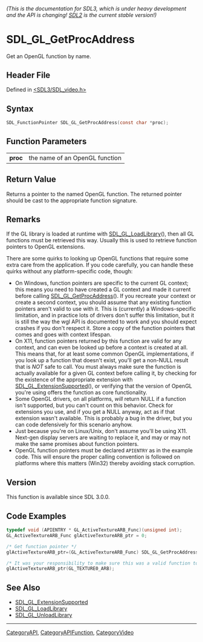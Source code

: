 ###### (This is the documentation for SDL3, which is under heavy development and the API is changing! [SDL2](https://wiki.libsdl.org/SDL2/) is the current stable version!)
# SDL_GL_GetProcAddress

Get an OpenGL function by name.

## Header File

Defined in [<SDL3/SDL_video.h>](https://github.com/libsdl-org/SDL/blob/main/include/SDL3/SDL_video.h)

## Syntax

```c
SDL_FunctionPointer SDL_GL_GetProcAddress(const char *proc);

```

## Function Parameters

|              |                                |
| ------------ | ------------------------------ |
| **proc**     | the name of an OpenGL function |

## Return Value

Returns a pointer to the named OpenGL function. The returned pointer should
be cast to the appropriate function signature.

## Remarks

If the GL library is loaded at runtime with
[SDL_GL_LoadLibrary](SDL_GL_LoadLibrary)(), then all GL functions must be
retrieved this way. Usually this is used to retrieve function pointers to
OpenGL extensions.

There are some quirks to looking up OpenGL functions that require some
extra care from the application. If you code carefully, you can handle
these quirks without any platform-specific code, though:

- On Windows, function pointers are specific to the current GL context;
  this means you need to have created a GL context and made it current
  before calling [SDL_GL_GetProcAddress](SDL_GL_GetProcAddress)(). If you
  recreate your context or create a second context, you should assume that
  any existing function pointers aren't valid to use with it. This is
  (currently) a Windows-specific limitation, and in practice lots of
  drivers don't suffer this limitation, but it is still the way the wgl API
  is documented to work and you should expect crashes if you don't respect
  it. Store a copy of the function pointers that comes and goes with
  context lifespan.
- On X11, function pointers returned by this function are valid for any
  context, and can even be looked up before a context is created at all.
  This means that, for at least some common OpenGL implementations, if you
  look up a function that doesn't exist, you'll get a non-NULL result that
  is _NOT_ safe to call. You must always make sure the function is actually
  available for a given GL context before calling it, by checking for the
  existence of the appropriate extension with
  [SDL_GL_ExtensionSupported](SDL_GL_ExtensionSupported)(), or verifying
  that the version of OpenGL you're using offers the function as core
  functionality.
- Some OpenGL drivers, on all platforms, *will* return NULL if a function
  isn't supported, but you can't count on this behavior. Check for
  extensions you use, and if you get a NULL anyway, act as if that
  extension wasn't available. This is probably a bug in the driver, but you
  can code defensively for this scenario anyhow.
- Just because you're on Linux/Unix, don't assume you'll be using X11.
  Next-gen display servers are waiting to replace it, and may or may not
  make the same promises about function pointers.
- OpenGL function pointers must be declared `APIENTRY` as in the example
  code. This will ensure the proper calling convention is followed on
  platforms where this matters (Win32) thereby avoiding stack corruption.

## Version

This function is available since SDL 3.0.0.

## Code Examples

```c++
typedef void (APIENTRY * GL_ActiveTextureARB_Func)(unsigned int);
GL_ActiveTextureARB_Func glActiveTextureARB_ptr = 0;

/* Get function pointer */
glActiveTextureARB_ptr=(GL_ActiveTextureARB_Func) SDL_GL_GetProcAddress("glActiveTextureARB");

/* It was your responsibility to make sure this was a valid function to call! */
glActiveTextureARB_ptr(GL_TEXTURE0_ARB);
```

## See Also

- [SDL_GL_ExtensionSupported](SDL_GL_ExtensionSupported)
- [SDL_GL_LoadLibrary](SDL_GL_LoadLibrary)
- [SDL_GL_UnloadLibrary](SDL_GL_UnloadLibrary)

----
[CategoryAPI](CategoryAPI), [CategoryAPIFunction](CategoryAPIFunction), [CategoryVideo](CategoryVideo)


